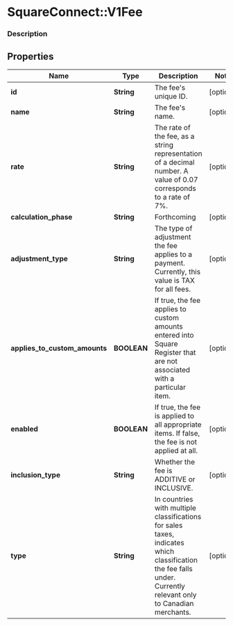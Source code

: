 # SquareConnect::V1Fee

### Description

## Properties
Name | Type | Description | Notes
------------ | ------------- | ------------- | -------------
**id** | **String** | The fee&#39;s unique ID. | [optional] 
**name** | **String** | The fee&#39;s name. | [optional] 
**rate** | **String** | The rate of the fee, as a string representation of a decimal number. A value of 0.07 corresponds to a rate of 7%. | [optional] 
**calculation_phase** | **String** | Forthcoming | [optional] 
**adjustment_type** | **String** | The type of adjustment the fee applies to a payment. Currently, this value is TAX for all fees. | [optional] 
**applies_to_custom_amounts** | **BOOLEAN** | If true, the fee applies to custom amounts entered into Square Register that are not associated with a particular item. | [optional] 
**enabled** | **BOOLEAN** | If true, the fee is applied to all appropriate items. If false, the fee is not applied at all. | [optional] 
**inclusion_type** | **String** | Whether the fee is ADDITIVE or INCLUSIVE. | [optional] 
**type** | **String** | In countries with multiple classifications for sales taxes, indicates which classification the fee falls under. Currently relevant only to Canadian merchants. | [optional] 



